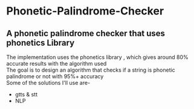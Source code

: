 # Phonetic-Palindrome-Checker
## A phonetic palindrome checker that uses phonetics Library
The implementation uses the phonetics library , which gives around 80% accurate results with the algorithm used\
The goal is to design an algorithm that checks if a string is phonetic palindrome or not with 95%+ accuracy\
Some of the solutions I'll use are- 
* gtts & stt
* NLP
  
